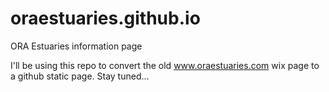# oraestuaries.github.io
ORA Estuaries information page

I'll be using this repo to convert the old www.oraestuaries.com wix page to a github static page.  Stay tuned...
